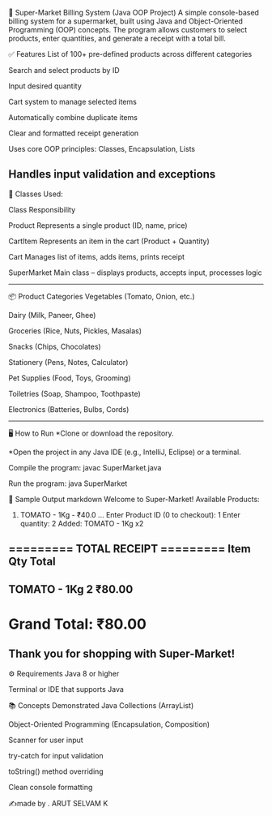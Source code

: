 🛒 Super-Market Billing System (Java OOP Project)
A simple console-based billing system for a supermarket, built using Java and Object-Oriented Programming (OOP) concepts. The program allows customers to select products, enter quantities, and generate a receipt with a total bill.

✅ Features
List of 100+ pre-defined products across different categories

Search and select products by ID

Input desired quantity

Cart system to manage selected items

Automatically combine duplicate items

Clear and formatted receipt generation

Uses core OOP principles: Classes, Encapsulation, Lists

Handles input validation and exceptions
--------------------------------------------------------------------------------------------------------------------------------------------
🧱 Classes Used:

Class	Responsibility

Product	Represents a single product (ID, name, price)

CartItem	Represents an item in the cart (Product + Quantity)

Cart	Manages list of items, adds items, prints receipt

SuperMarket	Main class – displays products, accepts input, processes logic

-----------------------------------------------------------------------------------------------------------------------------------------------
📦 Product Categories
Vegetables (Tomato, Onion, etc.)

Dairy (Milk, Paneer, Ghee)

Groceries (Rice, Nuts, Pickles, Masalas)

Snacks (Chips, Chocolates)

Stationery (Pens, Notes, Calculator)

Pet Supplies (Food, Toys, Grooming)

Toiletries (Soap, Shampoo, Toothpaste)

Electronics (Batteries, Bulbs, Cords)

-----------------------------------------------------------------------------------------------------------------------------------------------
🖥️ How to Run
*Clone or download the repository.

*Open the project in any Java IDE (e.g., IntelliJ, Eclipse) or a terminal.

Compile the program:
javac SuperMarket.java

Run the program:
java SuperMarket


🧪 Sample Output
markdown
Welcome to Super-Market!
Available Products:
1. TOMATO - 1Kg - ₹40.0
...
Enter Product ID (0 to checkout): 1
Enter quantity: 2
Added: TOMATO - 1Kg x2

=========  TOTAL RECEIPT  =========
Item                     Qty       Total     
----------------------------------------
TOMATO - 1Kg             2         ₹80.00    
----------------------------------------
Grand Total:                 ₹80.00
========================================
Thank you for shopping with Super-Market!
------------------------------------------------------------------------------------------------------------------------------------------------

⚙️ Requirements
Java 8 or higher

Terminal or IDE that supports Java

📚 Concepts Demonstrated
Java Collections (ArrayList)

Object-Oriented Programming (Encapsulation, Composition)

Scanner for user input

try-catch for input validation

toString() method overriding

Clean console formatting

✍️made by
. ARUT SELVAM K


